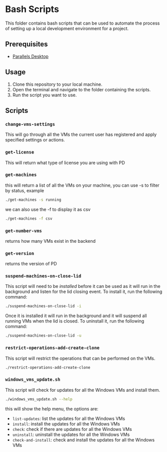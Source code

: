 # Bash Scripts

This folder contains bash scripts that can be used to automate the process of setting up a local development environment for a project.

## Prerequisites

- [Parallels Desktop](https://www.parallels.com/products/desktop/)

## Usage

1. Clone this repository to your local machine.
2. Open the terminal and navigate to the folder containing the scripts.
3. Run the script you want to use.

## Scripts

### `change-vms-settings`

This will go through all the VMs the current user has registered and apply specified settings or actions.

### `get-license`

This will return what type of license you are using with PD

### `get-machines`

this will return a list of all the VMs on your machine, you can use -s to filter by status, example

```bash
./get-machines -s running
```

we can also use the -f to display it as csv

```bash
./get-machines -f csv
```

### `get-number-vms`

returns how many VMs exist in the backend

### `get-version`

returns the version of PD

### `suspend-machines-on-close-lid`

This script will need to be *installed* before it can be used as it will run in the background and listen for the lid closing event. To install it, run the following command:

```bash
./suspend-machines-on-close-lid -i
```

Once it is installed it will run in the background and it will suspend all running VMs when the lid is closed. To uninstall it, run the following command:

```bash
./suspend-machines-on-close-lid -u
```

### `restrict-operations-add-create-clone`

This script will restrict the operations that can be performed on the VMs.

```bash
./restrict-operations-add-create-clone
```

### `windows_vms_update.sh`

This script will check for updates for all the Windows VMs and install them.

```bash
./windows_vms_update.sh --help
```

this will show the help menu, the options are:

- `list-updates`: list the updates for all the Windows VMs
- `install`: install the updates for all the Windows VMs
- `check`: check if there are updates for all the Windows VMs
- `uninstall`: uninstall the updates for all the Windows VMs
- `check-and-install`: check and install the updates for all the Windows VMs
